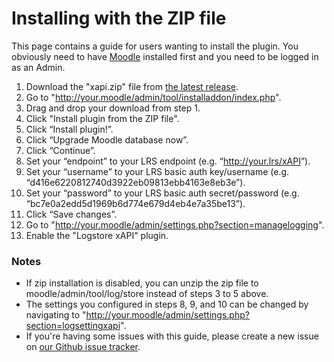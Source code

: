 # Installing with the ZIP file
This page contains a guide for users wanting to install the plugin. You obviously need to have [Moodle](https://moodle.org/) installed first and you need to be logged in as an Admin.

1. Download the "xapi.zip" file from [the latest release](https://github.com/xAPI-vle/moodle-logstore_xapi/releases/latest).
1. Go to "http://your.moodle/admin/tool/installaddon/index.php".
1. Drag and drop your download from step 1.
1. Click "Install plugin from the ZIP file".
1. Click “Install plugin!”.
1. Click “Upgrade Moodle database now”.
1. Click “Continue”.
1. Set your “endpoint” to your LRS endpoint (e.g. “<http://your.lrs/xAPI>”).
1. Set your “username” to your LRS basic auth key/username (e.g. “d416e6220812740d3922eb09813ebb4163e8eb3e”).
1. Set your “password” to your LRS basic auth secret/password (e.g. “bc7e0a2edd5d1969b6d774e679d4eb4e7a35be13”).
1. Click “Save changes”.
1. Go to "http://your.moodle/admin/settings.php?section=managelogging".
1. Enable the "Logstore xAPI" plugin.

### Notes
- If zip installation is disabled, you can unzip the zip file to moodle/admin/tool/log/store instead of steps 3 to 5 above.
- The settings you configured in steps 8, 9, and 10 can be changed by navigating to "http://your.moodle/admin/settings.php?section=logsettingxapi".
- If you're having some issues with this guide, please create a new issue on [our Github issue tracker](https://github.com/xAPI-vle/moodle-logstore_xapi/issues). 
